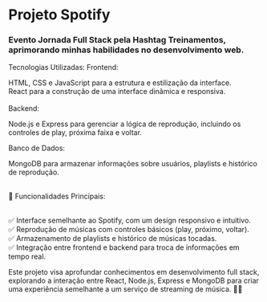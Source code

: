 # Projeto Spotify

### Evento Jornada Full Stack pela Hashtag Treinamentos, aprimorando minhas habilidades no desenvolvimento web.


Tecnologias Utilizadas:
Frontend:

HTML, CSS e JavaScript para a estrutura e estilização da interface.<br>
React para a construção de uma interface dinâmica e responsiva.<br><br>
Backend:

Node.js e Express para gerenciar a lógica de reprodução, incluindo os controles de play, próxima faixa e voltar.<br>

Banco de Dados:

MongoDB para armazenar informações sobre usuários, playlists e histórico de reprodução.<br><br>

🎯 Funcionalidades Principais:<br><br>

✅ Interface semelhante ao Spotify, com um design responsivo e intuitivo.<br>
✅ Reprodução de músicas com controles básicos (play, próximo, voltar).<br>
✅ Armazenamento de playlists e histórico de músicas tocadas.<br>
✅ Integração entre frontend e backend para troca de informações em tempo real.<br>

Este projeto visa aprofundar conhecimentos em desenvolvimento full stack, explorando a interação entre React, Node.js, Express e MongoDB para criar uma experiência semelhante a um serviço de streaming de música. 🚀🎶
